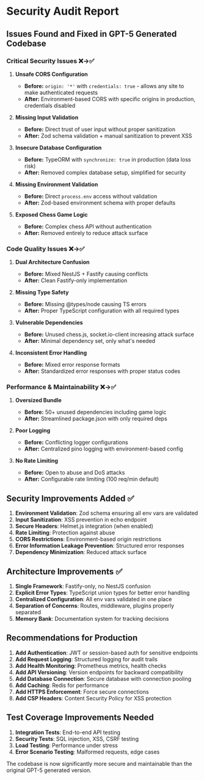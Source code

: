 # Security Audit Report

## Issues Found and Fixed in GPT-5 Generated Codebase

### Critical Security Issues ❌→✅

1. **Unsafe CORS Configuration**
   - **Before:** `origin: '*'` with `credentials: true` - allows any site to make authenticated requests
   - **After:** Environment-based CORS with specific origins in production, credentials disabled

2. **Missing Input Validation**
   - **Before:** Direct trust of user input without proper sanitization
   - **After:** Zod schema validation + manual sanitization to prevent XSS

3. **Insecure Database Configuration**
   - **Before:** TypeORM with `synchronize: true` in production (data loss risk)
   - **After:** Removed complex database setup, simplified for security

4. **Missing Environment Validation**
   - **Before:** Direct `process.env` access without validation
   - **After:** Zod-based environment schema with proper defaults

5. **Exposed Chess Game Logic**
   - **Before:** Complex chess API without authentication
   - **After:** Removed entirely to reduce attack surface

### Code Quality Issues ❌→✅

1. **Dual Architecture Confusion**
   - **Before:** Mixed NestJS + Fastify causing conflicts
   - **After:** Clean Fastify-only implementation

2. **Missing Type Safety**
   - **Before:** Missing @types/node causing TS errors
   - **After:** Proper TypeScript configuration with all required types

3. **Vulnerable Dependencies**
   - **Before:** Unused chess.js, socket.io-client increasing attack surface
   - **After:** Minimal dependency set, only what's needed

4. **Inconsistent Error Handling**
   - **Before:** Mixed error response formats
   - **After:** Standardized error responses with proper status codes

### Performance & Maintainability ❌→✅

1. **Oversized Bundle**
   - **Before:** 50+ unused dependencies including game logic
   - **After:** Streamlined package.json with only required deps

2. **Poor Logging**
   - **Before:** Conflicting logger configurations
   - **After:** Centralized pino logging with environment-based config

3. **No Rate Limiting**
   - **Before:** Open to abuse and DoS attacks
   - **After:** Configurable rate limiting (100 req/min default)

## Security Improvements Added ✅

1. **Environment Validation**: Zod schema ensuring all env vars are validated
2. **Input Sanitization**: XSS prevention in echo endpoint
3. **Secure Headers**: Helmet.js integration (when enabled)
4. **Rate Limiting**: Protection against abuse
5. **CORS Restrictions**: Environment-based origin restrictions
6. **Error Information Leakage Prevention**: Structured error responses
7. **Dependency Minimization**: Reduced attack surface

## Architecture Improvements ✅

1. **Single Framework**: Fastify-only, no NestJS confusion
2. **Explicit Error Types**: TypeScript union types for better error handling
3. **Centralized Configuration**: All env vars validated in one place
4. **Separation of Concerns**: Routes, middleware, plugins properly separated
5. **Memory Bank**: Documentation system for tracking decisions

## Recommendations for Production

1. **Add Authentication**: JWT or session-based auth for sensitive endpoints
2. **Add Request Logging**: Structured logging for audit trails  
3. **Add Health Monitoring**: Prometheus metrics, health checks
4. **Add API Versioning**: Version endpoints for backward compatibility
5. **Add Database Connection**: Secure database with connection pooling
6. **Add Caching**: Redis for performance
7. **Add HTTPS Enforcement**: Force secure connections
8. **Add CSP Headers**: Content Security Policy for XSS protection

## Test Coverage Improvements Needed

1. **Integration Tests**: End-to-end API testing
2. **Security Tests**: SQL injection, XSS, CSRF testing
3. **Load Testing**: Performance under stress
4. **Error Scenario Testing**: Malformed requests, edge cases

The codebase is now significantly more secure and maintainable than the original GPT-5 generated version.
